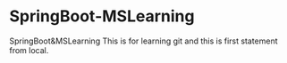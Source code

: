# SpringBoot-MSLearning
SpringBoot&amp;MSLearning
This is for learning git and this is first statement from local.
